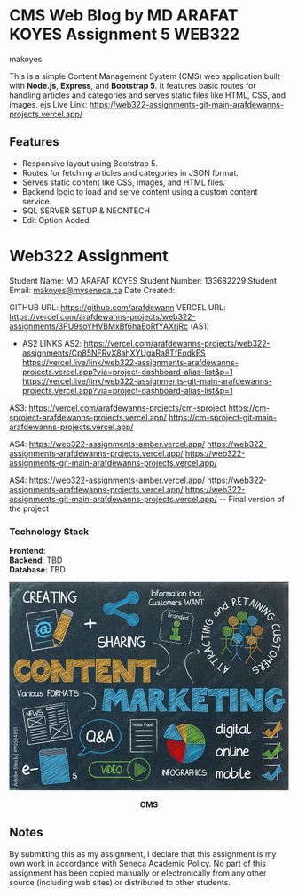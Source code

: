 # CMS Web Blog by MD ARAFAT KOYES Assignment 5 WEB322
makoyes 


This is a simple Content Management System (CMS) web application built with **Node.js**, **Express**, and **Bootstrap 5**. It features basic routes for handling articles and categories and serves static files like HTML, CSS, and images. ejs
Live Link: https://web322-assignments-git-main-arafdewanns-projects.vercel.app/

## Features

- Responsive layout using Bootstrap 5.
- Routes for fetching articles and categories in JSON format.
- Serves static content like CSS, images, and HTML files.
- Backend logic to load and serve content using a custom content service.
- SQL SERVER SETUP & NEONTECH
- Edit Option Added

# Web322 Assignment

Student Name:  MD ARAFAT KOYES
Student Number:  133682229
Student Email:  makoyes@myseneca.ca
Date Created:  

GITHUB URL:  https://github.com/arafdewann
VERCEL URL: https://vercel.com/arafdewanns-projects/web322-assignments/3PU9soYHVBMxBf6haEoRfYAXrjRc  (AS1)
- AS2 LINKS
AS2: https://vercel.com/arafdewanns-projects/web322-assignments/Cp85NFRyX8ahXYUgaRa8TfEodkES
https://vercel.live/link/web322-assignments-arafdewanns-projects.vercel.app?via=project-dashboard-alias-list&p=1
https://vercel.live/link/web322-assignments-git-main-arafdewanns-projects.vercel.app?via=project-dashboard-alias-list&p=1

AS3: https://vercel.com/arafdewanns-projects/cm-sproject
https://cm-sproject-arafdewanns-projects.vercel.app/
https://cm-sproject-git-main-arafdewanns-projects.vercel.app/

AS4: https://web322-assignments-amber.vercel.app/
https://web322-assignments-arafdewanns-projects.vercel.app/
https://web322-assignments-git-main-arafdewanns-projects.vercel.app/

AS4: https://web322-assignments-amber.vercel.app/
https://web322-assignments-arafdewanns-projects.vercel.app/
https://web322-assignments-git-main-arafdewanns-projects.vercel.app/
-- Final version of the project 

### Technology Stack

**Frontend**:    
**Backend**: TBD  
**Database**: TBD  

<p align="center">
  <img src="https://github.com/arafdewann/Web322-Assignments/blob/main/public/images/CONTENT.png" alt="CMS" width="520"/>
</p>

<p align="center"><strong>CMS</strong></p>

## Notes
By submitting this as my assignment, I declare that this assignment is my own work in accordance with Seneca Academic Policy. No part of this assignment has been copied manually or electronically from any other source (including web sites) or distributed to other students.

